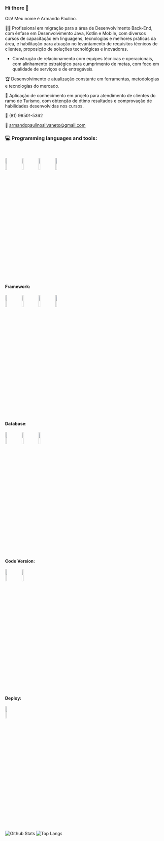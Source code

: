 ### Hi there 👋
Olá! Meu nome é Armando Paulino.

👨‍💻 Profissional em migração para a área de Desenvolvimento Back-End, com ênfase em Desenvolvimento Java, Kotlin e Mobile, com diversos cursos de capacitação em linguagens, tecnologias e melhores práticas da área, e habilitação para atuação no levantamento de requisitos técnicos de clientes, proposição de soluções tecnológicas e inovadoras.

- Construção de relacionamento com equipes técnicas e operacionais, com alinhamento estratégico para cumprimento de metas, com foco em qualidade de serviços e de entregáveis.

🏆 Desenvolvimento e atualização constante em ferramentas, metodologias e tecnologias do mercado.

📍 Aplicação de conhecimento em projeto para atendimento de clientes do ramo de Turismo, com obtenção de ótimo resultados e comprovação de habilidades desenvolvidas nos cursos.

📱 (81) 99501-5362

📧 armandopaulinosilvaneto@gmail.com

### :computer: Programming languages and tools:
<br/>
<p>

<code><img width="10%" src="https://www.vectorlogo.zone/logos/java/java-ar21.svg"></code>
<code><img width="10%" src="https://www.vectorlogo.zone/logos/kotlinlang/kotlinlang-ar21.svg"></code>
<code><img width="10%" src="https://www.vectorlogo.zone/logos/android/android-ar21.svg"></code>
<code><img width="10%" src="https://www.vectorlogo.zone/logos/javascript/javascript-ar21.svg"></code>
<br/>
#### Framework: 

<code><img width="10%" src="https://www.vectorlogo.zone/logos/springio/springio-ar21.svg"></code>
<code><img width="10%" src="https://www.vectorlogo.zone/logos/getbootstrap/getbootstrap-ar21.svg"></code>
<code><img width="10%" src="https://www.vectorlogo.zone/logos/hibernate/hibernate-ar21.svg"></code>
<code><img width="10%" src="https://www.vectorlogo.zone/logos/json/json-ar21.svg"></code>
<br/>  
#### Database:

<code><img width="10%" src="https://www.vectorlogo.zone/logos/mysql/mysql-ar21.svg"></code>
<code><img width="10%" src="https://www.vectorlogo.zone/logos/sqlite/sqlite-ar21.svg"></code>
<code><img width="10%" src="https://www.vectorlogo.zone/logos/postgresql/postgresql-ar21.svg"></code>
<br/>
#### Code Version:
  
<code><img width="10%" src="https://www.vectorlogo.zone/logos/git-scm/git-scm-ar21.svg"></code>
<code><img width="10%" src="https://www.vectorlogo.zone/logos/github/github-ar21.svg"></code>
<br/>
#### Deploy:
 
<code><img width="10%" src="https://www.vectorlogo.zone/logos/heroku/heroku-ar21.svg"></code>
  
![Github Stats](https://github-readme-stats.vercel.app/api?username=ArmandoPaulinoNeto&show_icons=true&count_private=true&show_icons=true&include_all_commits=true)
![Top Langs](https://github-readme-stats.vercel.app/api/top-langs/?username=ArmandoPaulinoNeto&hide=TeX&layout=compact)
</p>
